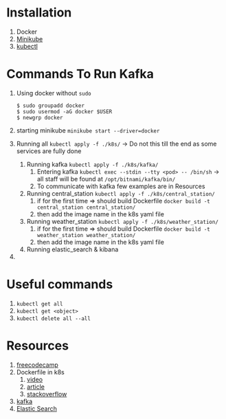 # Installation

1. Docker
2. [Minikube](https://minikube.sigs.k8s.io/docs/start/?arch=%2Flinux%2Fx86-64%2Fstable%2Fbinary+download)
3. [kubectl](https://kubernetes.io/docs/tasks/tools/)

# Commands To Run Kafka

1. Using docker without `sudo`

   ```
   $ sudo groupadd docker
   $ sudo usermod -aG docker $USER
   $ newgrp docker
   ```

2. starting minikube `minikube start --driver=docker`
3. Running all `kubectl apply -f ./k8s/` -> Do not this till the end as some services are fully done
   1. Running kafka `kubectl apply -f ./k8s/kafka/`
      1. Entering kafka `kubectl exec --stdin --tty <pod> -- /bin/sh` -> all staff will be found at `/opt/bitnami/kafka/bin/`
      2. To communicate with kafka few examples are in Resources
   2. Running central_station `kubectl apply -f ./k8s/central_station/`
      1. if for the first time => should build Dockerfile `docker build -t central_station central_station/`
      2. then add the image name in the k8s yaml file
   3. Running weather_station `kubectl apply -f ./k8s/weather_station/`
      1. if for the first time => should build Dockerfile `docker build -t weather_station weather_station/`
      2. then add the image name in the k8s yaml file
   4. Running elastic_search & kibana
4.

# Useful commands

1. `kubectl get all`
2. `kubectl get <object>`
3. `kubectl delete all --all`

# Resources

1. [freecodecamp](https://www.freecodecamp.org/news/the-kubernetes-handbook/#heading-installing-kubernetes)
2. Dockerfile in k8s
   1. [video](https://youtu.be/3mdCiFu52XA)
   2. [article](https://medium.com/@haider.mtech2011/introduction-to-using-dockerfiles-in-a-kubernetes-setup-for-950661b36a8b)
   3. [stackoverflow](https://stackoverflow.com/questions/35061746/run-jar-file-in-docker-image)
3. [kafka](https://www.geeksforgeeks.org/setup-kafka-on-kubernetes/)
4. [Elastic Search](https://medium.com/@ismailwajdi39/deploying-elasticsearch-and-kibana-on-kubernetes-with-password-protection-fad93010563c)
